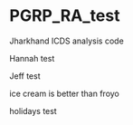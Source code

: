 # PGRP_RA_test
Jharkhand ICDS analysis code

Hannah test

Jeff test

ice cream is better than froyo

holidays test